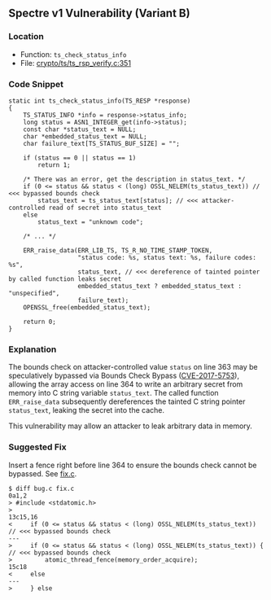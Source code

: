 ## Spectre v1 Vulnerability (Variant B)

### Location
- Function: `ts_check_status_info`
- File: [crypto/ts/ts_rsp_verify.c:351](https://github.com/openssl/openssl/blob/3d27ac8d92ef89c202b518cf6c4e15477eb594b2/crypto/ts/ts_rsp_verify.c#L351)

### Code Snippet
```
static int ts_check_status_info(TS_RESP *response)
{
    TS_STATUS_INFO *info = response->status_info;
    long status = ASN1_INTEGER_get(info->status);
    const char *status_text = NULL;
    char *embedded_status_text = NULL;
    char failure_text[TS_STATUS_BUF_SIZE] = "";

    if (status == 0 || status == 1)
        return 1;

    /* There was an error, get the description in status_text. */
    if (0 <= status && status < (long) OSSL_NELEM(ts_status_text)) // <<< bypassed bounds check
        status_text = ts_status_text[status]; // <<< attacker-controlled read of secret into status_text
    else
        status_text = "unknown code";

    /* ... */

    ERR_raise_data(ERR_LIB_TS, TS_R_NO_TIME_STAMP_TOKEN,
                   "status code: %s, status text: %s, failure codes: %s",
                   status_text, // <<< dereference of tainted pointer by called function leaks secret
                   embedded_status_text ? embedded_status_text : "unspecified",
                   failure_text);
    OPENSSL_free(embedded_status_text);

    return 0;
}
```

### Explanation
The bounds check on attacker-controlled value `status` on line 363 may be speculatively bypassed via Bounds Check Bypass ([CVE-2017-5753](https://www.cve.org/CVERecord?id=CVE-2017-5753)),
allowing the array access on line 364 to write an arbitrary secret from memory into C string variable `status_text`.
The called function `ERR_raise_data` subsequently dereferences the tainted C string pointer `status_text`, leaking the secret into the cache.

This vulnerability may allow an attacker to leak arbitrary data in memory.

### Suggested Fix
Insert a fence right before line 364 to ensure the bounds check cannot be bypassed. See [fix.c](fix.c).
```
$ diff bug.c fix.c
0a1,2
> #include <stdatomic.h>
> 
13c15,16
<     if (0 <= status && status < (long) OSSL_NELEM(ts_status_text)) // <<< bypassed bounds check
---
>     if (0 <= status && status < (long) OSSL_NELEM(ts_status_text)) { // <<< bypassed bounds check
>         atomic_thread_fence(memory_order_acquire);
15c18
<     else
---
>     } else
```
